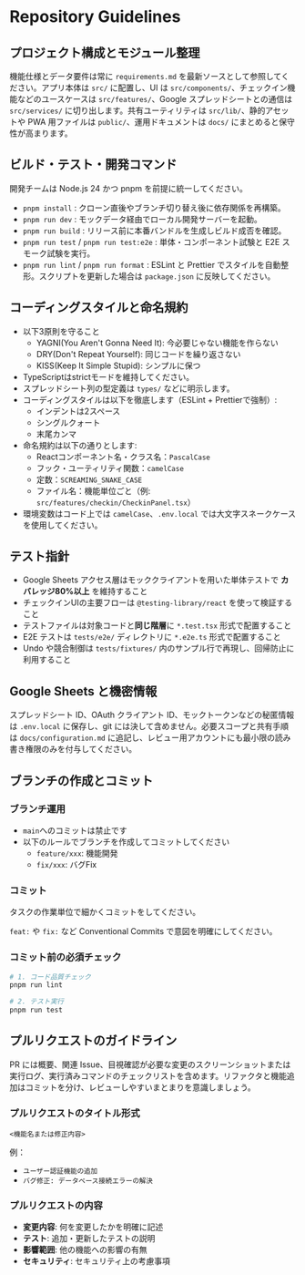 # Repository Guidelines

## プロジェクト構成とモジュール整理
機能仕様とデータ要件は常に `requirements.md` を最新ソースとして参照してください。アプリ本体は `src/` に配置し、UI は `src/components/`、チェックイン機能などのユースケースは `src/features/`、Google スプレッドシートとの通信は `src/services/` に切り出します。共有ユーティリティは `src/lib/`、静的アセットや PWA 用ファイルは `public/`、運用ドキュメントは `docs/` にまとめると保守性が高まります。

## ビルド・テスト・開発コマンド
開発チームは Node.js 24 かつ pnpm を前提に統一してください。
- `pnpm install` : クローン直後やブランチ切り替え後に依存関係を再構築。
- `pnpm run dev` : モックデータ経由でローカル開発サーバーを起動。
- `pnpm run build` : リリース前に本番バンドルを生成しビルド成否を確認。
- `pnpm run test` / `pnpm run test:e2e` : 単体・コンポーネント試験と E2E スモーク試験を実行。
- `pnpm run lint` / `pnpm run format` : ESLint と Prettier でスタイルを自動整形。スクリプトを更新した場合は `package.json` に反映してください。

## コーディングスタイルと命名規約

- 以下3原則を守ること
   - YAGNI(You Aren't Gonna Need It): 今必要じゃない機能を作らない
   - DRY(Don't Repeat Yourself): 同じコードを繰り返さない
   - KISS(Keep It Simple Stupid): シンプルに保つ
- TypeScriptはstrictモードを維持してください。
- スプレッドシート列の型定義は `types/` などに明示します。
- コーディングスタイルは以下を徹底します（ESLint + Prettierで強制）:
  - インデントは2スペース
  - シングルクォート
  - 末尾カンマ
- 命名規約は以下の通りとします:
  - Reactコンポーネント名・クラス名：`PascalCase`
  - フック・ユーティリティ関数：`camelCase`
  - 定数：`SCREAMING_SNAKE_CASE`
  - ファイル名：機能単位ごと（例: `src/features/checkin/CheckinPanel.tsx`）
- 環境変数はコード上では `camelCase`、`.env.local` では大文字スネークケースを使用してください。

## テスト指針

- Google Sheets アクセス層はモッククライアントを用いた単体テストで **カバレッジ80%以上** を維持すること
- チェックインUIの主要フローは `@testing-library/react` を使って検証すること
- テストファイルは対象コードと**同じ階層**に `*.test.tsx` 形式で配置すること
- E2E テストは `tests/e2e/` ディレクトリに `*.e2e.ts` 形式で配置すること
- Undo や競合制御は `tests/fixtures/` 内のサンプル行で再現し、回帰防止に利用すること

## Google Sheets と機密情報
スプレッドシート ID、OAuth クライアント ID、モックトークンなどの秘匿情報は `.env.local` に保存し、git には決して含めません。必要スコープと共有手順は `docs/configuration.md` に追記し、レビュー用アカウントにも最小限の読み書き権限のみを付与してください。

## ブランチの作成とコミット

### ブランチ運用

- `main`へのコミットは禁止です
- 以下のルールでブランチを作成してコミットしてください
  - `feature/xxx`: 機能開発
  - `fix/xxx`: バグFix

### コミット

タスクの作業単位で細かくコミットをしてください。

`feat:` や `fix:` など Conventional Commits で意図を明確にしてください。

### コミット前の必須チェック

```bash
# 1. コード品質チェック
pnpm run lint

# 2. テスト実行
pnpm run test
```

## プルリクエストのガイドライン

PR には概要、関連 Issue、目視確認が必要な変更のスクリーンショットまたは実行ログ、実行済みコマンドのチェックリストを含めます。リファクタと機能追加はコミットを分け、レビューしやすいまとまりを意識しましょう。

### プルリクエストのタイトル形式

```
<機能名または修正内容>
```
例：
- `ユーザー認証機能の追加`
- `バグ修正: データベース接続エラーの解決`

### プルリクエストの内容
- **変更内容**: 何を変更したかを明確に記述
- **テスト**: 追加・更新したテストの説明
- **影響範囲**: 他の機能への影響の有無
- **セキュリティ**: セキュリティ上の考慮事項
